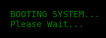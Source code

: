 <html lang="en">
<head>
    <meta charset="UTF-8">
    <meta name="viewport" content="width=device-width, initial-scale=1.0">
    <title>MSU Research Terminal</title>
    <style>
        body { background-color: black; color: green; font-family: monospace; padding: 20px; }
        #terminal, #library-terminal, #passkey-terminal { white-space: pre-wrap; display: none; }
        #input, #passkey-input { background: black; color: green; border: none; font-family: monospace; width: 100%; }
        #boot-screen { position: fixed; top: 0; left: 0; width: 100%; height: 100%; background: black; color: green; font-family: monospace; display: flex; align-items: center; justify-content: center; flex-direction: column; }
    </style>
</head>
<body>
    <div id="boot-screen">BOOTING SYSTEM...<br>Please Wait...</div>
    <div id="terminal"></div>
    <div id="library-terminal">Welcome to the MSU Library Archives. Type the name of a book to retrieve its passage:</div>
    <input type="text" id="input" autofocus placeholder="Enter username..." style="display:none;">
    <input type="text" id="passkey-input" placeholder="Enter passkey..." style="display:none; margin-top: 10px;">
    <div id="passkey-terminal">Enter the passkey to reveal the coordinates:</div>

    <script>
        const books = {
            "Tale of Two Cities": "It was the best of times, it was the worst of times, it was the age of wisdom...",
            "Moby Dick": "Call me Ishmael. Some years ago—never mind how long precisely—having little or no money in my purse...",
            "War and Peace": "Well, Prince, so Genoa and Lucca are now just family estates of the Buonapartes...",
            "1984": "It was a bright cold day in April, and the clocks were striking thirteen...",
            "Fahrenheit 451": "It was a pleasure to burn. It was a special pleasure to see things eaten, to see things blackened and changed..."
        };

        let stage = 0;
        let username = "";
        let password = "";

        setTimeout(() => {
            document.getElementById("boot-screen").style.display = "none";
            document.getElementById("terminal").style.display = "block";
            document.getElementById("input").style.display = "block";
            document.getElementById("terminal").innerText = "Enter username:";
        }, 3000);

        document.getElementById("input").addEventListener("keypress", function(event) {
            if (event.key === "Enter") {
                let userInput = this.value.trim();
                this.value = "";

                if (stage === 0) {
                    if (userInput === "Halloway") {
                        username = userInput;
                        stage++;
                        document.getElementById("terminal").innerText += "\nUsername accepted. Enter password:";
                    } else {
                        document.getElementById("terminal").innerText += "\nACCESS DENIED. Try again.";
                    }
                } else if (stage === 1) {
                    if (userInput === "EvilArch1987") {
                        password = userInput;
                        stage++;
                        document.getElementById("terminal").innerText += "\nACCESS GRANTED.\n";
                        setTimeout(() => {
                            document.getElementById("terminal").style.display = "none";
                            document.getElementById("library-terminal").style.display = "block";
                            document.getElementById("passkey-input").style.display = "block";
                        }, 2000);
                    } else {
                        document.getElementById("terminal").innerText += "\nACCESS DENIED. Try again.";
                    }
                } else if (stage === 2) {
                    if (books[userInput]) {
                        document.getElementById("library-terminal").innerText += `\nRetrieving passage from '${userInput}':\n${books[userInput]}`;
                    } else {
                        document.getElementById("library-terminal").innerText += "\nBook not found. Try another title.";
                    }
                }
            }
        });

        document.getElementById("passkey-input").addEventListener("keypress", function(event) {
            if (event.key === "Enter") {
                let passkeyInput = this.value.trim();
                this.value = "";

                if (passkeyInput === "Woods") {
                    document.getElementById("library-terminal").innerText += "\nPasskey accepted. Coordinates: 42.71990972470436, -84.47323065544654";
                } else {
                    document.getElementById("library-terminal").innerText += "\nIncorrect passkey. Try again.";
                }
            }
        });
    </script>
</body>
</html>
